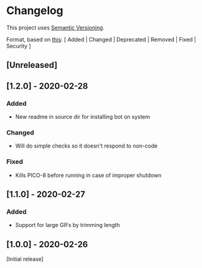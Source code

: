 
# Changelog
This project uses [Semantic Versioning](https://semver.org/).

Format, based on [this](https://keepachangelog.com/en/1.0.0/):
[ Added | Changed | Deprecated | Removed | Fixed | Security ]

## [Unreleased]


## [1.2.0] - 2020-02-28
### Added
- New readme in source dir for installing bot on system
### Changed
- Will do simple checks so it doesn't respond to non-code
### Fixed
- Kills PICO-8 before running in case of improper shutdown

## [1.1.0] - 2020-02-27
### Added
- Support for large GIFs by trimming length

## [1.0.0] - 2020-02-26
[Initial release]
